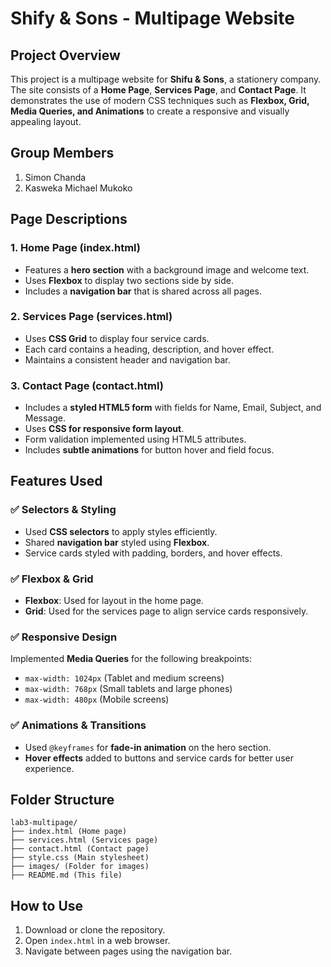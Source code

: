 # Shify & Sons - Multipage Website

## Project Overview
This project is a multipage website for **Shifu & Sons**, a stationery company. The site consists of a **Home Page**, **Services Page**, and **Contact Page**. It demonstrates the use of modern CSS techniques such as **Flexbox, Grid, Media Queries, and Animations** to create a responsive and visually appealing layout.

## Group Members
1. Simon Chanda
2. Kasweka Michael Mukoko

## Page Descriptions
### 1. **Home Page (index.html)**
   - Features a **hero section** with a background image and welcome text.
   - Uses **Flexbox** to display two sections side by side.
   - Includes a **navigation bar** that is shared across all pages.
   
### 2. **Services Page (services.html)**
   - Uses **CSS Grid** to display four service cards.
   - Each card contains a heading, description, and hover effect.
   - Maintains a consistent header and navigation bar.
   
### 3. **Contact Page (contact.html)**
   - Includes a **styled HTML5 form** with fields for Name, Email, Subject, and Message.
   - Uses **CSS for responsive form layout**.
   - Form validation implemented using HTML5 attributes.
   - Includes **subtle animations** for button hover and field focus.

## Features Used
### ✅ **Selectors & Styling**
- Used **CSS selectors** to apply styles efficiently.
- Shared **navigation bar** styled using **Flexbox**.
- Service cards styled with padding, borders, and hover effects.

### ✅ **Flexbox & Grid**
- **Flexbox**: Used for layout in the home page.
- **Grid**: Used for the services page to align service cards responsively.

### ✅ **Responsive Design**
Implemented **Media Queries** for the following breakpoints:
- `max-width: 1024px` (Tablet and medium screens)
- `max-width: 768px` (Small tablets and large phones)
- `max-width: 480px` (Mobile screens)

### ✅ **Animations & Transitions**
- Used `@keyframes` for **fade-in animation** on the hero section.
- **Hover effects** added to buttons and service cards for better user experience.

## Folder Structure
```
lab3-multipage/
├── index.html (Home page)
├── services.html (Services page)
├── contact.html (Contact page)
├── style.css (Main stylesheet)
├── images/ (Folder for images)
├── README.md (This file)
```

## How to Use
1. Download or clone the repository.
2. Open `index.html` in a web browser.
3. Navigate between pages using the navigation bar.
